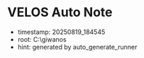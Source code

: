 # VELOS Auto Note

- timestamp: 20250819_184545
- root: C:\giwanos
- hint: generated by auto_generate_runner
